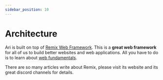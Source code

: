 ```yaml
---
sidebar_position: 10
---
```


# Architecture

Ari is built on top of [Remix Web Framework](https://remix.run/). This is a **great web framework** for all of us to build better websites and web applications. All you have to do is to learn about [web fundamentals](https://developer.mozilla.org/en-US/).

There are so many articles write about Remix, please visit its website and its great discord channels for details.